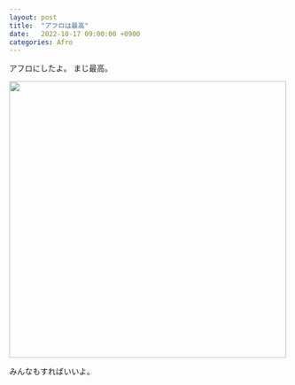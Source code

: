 ```yaml
---
layout: post
title:  "アフロは最高"
date:   2022-10-17 09:00:00 +0900
categories: Afro
---
```


アフロにしたよ。
まじ最高。

<img src="https://user-images.githubusercontent.com/45160975/195478255-db5d6cfb-f746-4ed6-a3cb-240632a34bb3.png" width="500">

みんなもすればいいよ。

